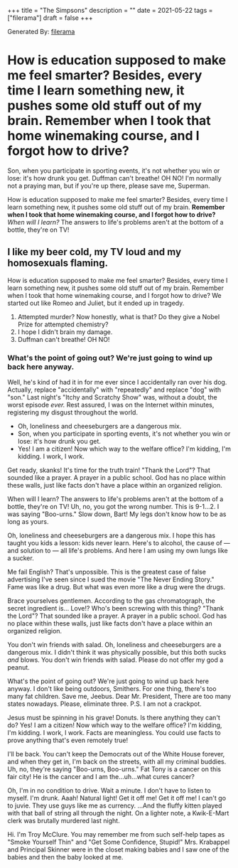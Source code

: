 +++
title = "The Simpsons"
description = ""
date = 2021-05-22
tags = ["filerama"]
draft = false
+++

Generated By: [filerama](http://fillerama.io/)

# How is education supposed to make me feel smarter? Besides, every time I learn something new, it pushes some old stuff out of my brain. Remember when I took that home winemaking course, and I forgot how to drive?

Son, when you participate in sporting events, it's not whether you win or lose: it's how drunk you get. Duffman can't breathe! OH NO! I'm normally not a praying man, but if you're up there, please save me, Superman.

How is education supposed to make me feel smarter? Besides, every time I learn something new, it pushes some old stuff out of my brain. __Remember when I took that home winemaking course, and I forgot how to drive?__ *When will I learn?* The answers to life's problems aren't at the bottom of a bottle, they're on TV!

## I like my beer cold, my TV loud and my homosexuals flaming.

How is education supposed to make me feel smarter? Besides, every time I learn something new, it pushes some old stuff out of my brain. Remember when I took that home winemaking course, and I forgot how to drive? We started out like Romeo and Juliet, but it ended up in tragedy.

1. Attempted murder? Now honestly, what is that? Do they give a Nobel Prize for attempted chemistry?
2. I hope I didn't brain my damage.
3. Duffman can't breathe! OH NO!

### What's the point of going out? We're just going to wind up back here anyway.

Well, he's kind of had it in for me ever since I accidentally ran over his dog. Actually, replace "accidentally" with "repeatedly" and replace "dog" with "son." Last night's "Itchy and Scratchy Show" was, without a doubt, the worst episode *ever.* Rest assured, I was on the Internet within minutes, registering my disgust throughout the world.

* Oh, loneliness and cheeseburgers are a dangerous mix.
* Son, when you participate in sporting events, it's not whether you win or lose: it's how drunk you get.
* Yes! I am a citizen! Now which way to the welfare office? I'm kidding, I'm kidding. I work, I work.

Get ready, skanks! It's time for the truth train! "Thank the Lord"? That sounded like a prayer. A prayer in a public school. God has no place within these walls, just like facts don't have a place within an organized religion.

When will I learn? The answers to life's problems aren't at the bottom of a bottle, they're on TV! Uh, no, you got the wrong number. This is 9-1…2. I was saying "Boo-urns." Slow down, Bart! My legs don't know how to be as long as yours.

Oh, loneliness and cheeseburgers are a dangerous mix. I hope this has taught you kids a lesson: kids never learn. Here's to alcohol, the cause of — and solution to — all life's problems. And here I am using my own lungs like a sucker.

Me fail English? That's unpossible. This is the greatest case of false advertising I've seen since I sued the movie "The Never Ending Story." Fame was like a drug. But what was even more like a drug were the drugs.

Brace yourselves gentlemen. According to the gas chromatograph, the secret ingredient is… Love!? Who's been screwing with this thing? "Thank the Lord"? That sounded like a prayer. A prayer in a public school. God has no place within these walls, just like facts don't have a place within an organized religion.

You don't win friends with salad. Oh, loneliness and cheeseburgers are a dangerous mix. I didn't think it was physically possible, but this both sucks *and* blows. You don't win friends with salad. Please do not offer my god a peanut.

What's the point of going out? We're just going to wind up back here anyway. I don't like being outdoors, Smithers. For one thing, there's too many fat children. Save me, Jeebus. Dear Mr. President, There are too many states nowadays. Please, eliminate three. P.S. I am not a crackpot.

Jesus must be spinning in his grave! Donuts. Is there anything they can't do? Yes! I am a citizen! Now which way to the welfare office? I'm kidding, I'm kidding. I work, I work. Facts are meaningless. You could use facts to prove anything that's even remotely true!

I'll be back. You can't keep the Democrats out of the White House forever, and when they get in, I'm back on the streets, with all my criminal buddies. Uh, no, they're saying "Boo-urns, Boo-urns." Fat Tony is a cancer on this fair city! He is the cancer and I am the…uh…what cures cancer?

Oh, I'm in no condition to drive. Wait a minute. I don't have to listen to myself. I'm drunk. Aaah! Natural light! Get it off me! Get it off me! I can't go to juvie. They use guys like me as currency. …And the fluffy kitten played with that ball of string all through the night. On a lighter note, a Kwik-E-Mart clerk was brutally murdered last night.

Hi. I'm Troy McClure. You may remember me from such self-help tapes as "Smoke Yourself Thin" and "Get Some Confidence, Stupid!" Mrs. Krabappel and Principal Skinner were in the closet making babies and I saw one of the babies and then the baby looked at me.

